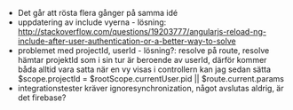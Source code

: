 * Det går att rösta flera gånger på samma idé
* uppdatering av include vyerna - lösning: http://stackoverflow.com/questions/19203777/angularjs-reload-ng-include-after-user-authentication-or-a-better-way-to-solve
* problemet med projectId, userId - lösning?: resolve på route, resolve hämtar projektId som i sin tur är beroende av userId, därför kommer båda alltid vara satta när en vy visas
i controllern kan jag sedan sätta $scope.projectId = $rootScope.currentUser.pid || $route.current.params
* integrationstester kräver ignoresynchronization, något avslutas aldrig, är det firebase?
